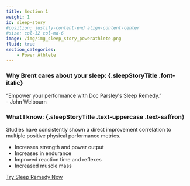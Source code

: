```yaml
---
title: Section 1
weight: 1
id: sleep-story
#position: justify-content-end align-content-center
#size: col-12 col-md-6
image: /img/img_sleep_story_powerathlete.png
fluid: true
section_categories:
    - Power Athlete
---
```


<div id="sleep-story-top">
<div class="container">
<div class="row">
<div class="col col-12 col-md-6">

### Why Brent cares about your sleep: {.sleepStoryTitle .font-italic}

<div class="brentQuote">“Empower your performance with Doc Parsley's Sleep Remedy.”</a></div>
<div class="quoteName">- John Welbourn</div>
</div>
</div>
</div>
</div>

<div id="sleep-story-bot">
<div class="container">
<div class="row">
<div class="col col-12 col-md-6">

### What I know: {.sleepStoryTitle .text-uppercase .text-saffron}
<p class="font22">Studies have consistently shown a direct improvement correlation to multiple positive physical performance metrics.</p>
<ul class="checklist">
<li>Increases strength and power output</li>
<li>Increases in endurance</li>
<li>Improved reaction time and reflexes</li>
<li>Increased muscle mass</li>
</ul>
<a href="https://store.docparsley.com/products/sleep-remedy-capsules" target="_blank" class="button btn-saffron">Try Sleep Remedy Now</a>
</div>
</div>
</div>
</div>
